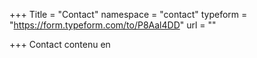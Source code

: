 +++
Title = "Contact"
namespace = "contact"
typeform = "https://form.typeform.com/to/P8Aal4DD"
url = ""

+++
Contact contenu en